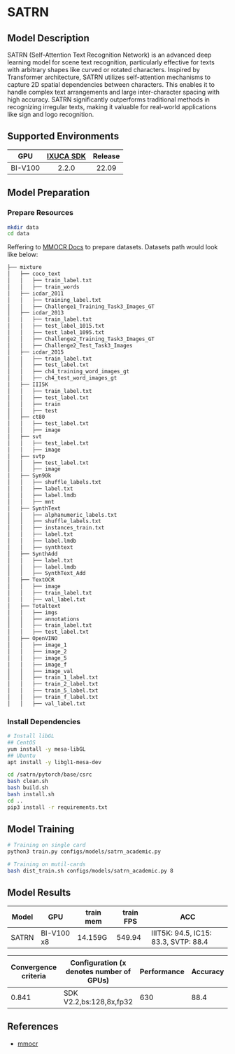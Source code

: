 # SATRN

## Model Description

SATRN (Self-Attention Text Recognition Network) is an advanced deep learning model for scene text recognition,
particularly effective for texts with arbitrary shapes like curved or rotated characters. Inspired by Transformer
architecture, SATRN utilizes self-attention mechanisms to capture 2D spatial dependencies between characters. This
enables it to handle complex text arrangements and large inter-character spacing with high accuracy. SATRN significantly
outperforms traditional methods in recognizing irregular texts, making it valuable for real-world applications like sign
and logo recognition.

## Supported Environments

| GPU    | [IXUCA SDK](https://gitee.com/deep-spark/deepspark#%E5%A4%A9%E6%95%B0%E6%99%BA%E7%AE%97%E8%BD%AF%E4%BB%B6%E6%A0%88-ixuca) | Release |
| :----: | :----: | :----: |
| BI-V100 | 2.2.0     |  22.09  |

## Model Preparation

### Prepare Resources

```bash
mkdir data
cd data
```

Reffering to [MMOCR Docs](https://mmocr.readthedocs.io/zh_CN/dev-1.x/user_guides/data_prepare/datasetzoo.html) to
prepare datasets. Datasets path would look like below:

```bash
├── mixture
│   ├── coco_text
│   │   ├── train_label.txt
│   │   ├── train_words
│   ├── icdar_2011
│   │   ├── training_label.txt
│   │   ├── Challenge1_Training_Task3_Images_GT
│   ├── icdar_2013
│   │   ├── train_label.txt
│   │   ├── test_label_1015.txt
│   │   ├── test_label_1095.txt
│   │   ├── Challenge2_Training_Task3_Images_GT
│   │   ├── Challenge2_Test_Task3_Images
│   ├── icdar_2015
│   │   ├── train_label.txt
│   │   ├── test_label.txt
│   │   ├── ch4_training_word_images_gt
│   │   ├── ch4_test_word_images_gt
│   ├── III5K
│   │   ├── train_label.txt
│   │   ├── test_label.txt
│   │   ├── train
│   │   ├── test
│   ├── ct80
│   │   ├── test_label.txt
│   │   ├── image
│   ├── svt
│   │   ├── test_label.txt
│   │   ├── image
│   ├── svtp
│   │   ├── test_label.txt
│   │   ├── image
│   ├── Syn90k
│   │   ├── shuffle_labels.txt
│   │   ├── label.txt
│   │   ├── label.lmdb
│   │   ├── mnt
│   ├── SynthText
│   │   ├── alphanumeric_labels.txt
│   │   ├── shuffle_labels.txt
│   │   ├── instances_train.txt
│   │   ├── label.txt
│   │   ├── label.lmdb
│   │   ├── synthtext
│   ├── SynthAdd
│   │   ├── label.txt
│   │   ├── label.lmdb
│   │   ├── SynthText_Add
│   ├── TextOCR
│   │   ├── image
│   │   ├── train_label.txt
│   │   ├── val_label.txt
│   ├── Totaltext
│   │   ├── imgs
│   │   ├── annotations
│   │   ├── train_label.txt
│   │   ├── test_label.txt
│   ├── OpenVINO
│   │   ├── image_1
│   │   ├── image_2
│   │   ├── image_5
│   │   ├── image_f
│   │   ├── image_val
│   │   ├── train_1_label.txt
│   │   ├── train_2_label.txt
│   │   ├── train_5_label.txt
│   │   ├── train_f_label.txt
│   │   ├── val_label.txt
```

### Install Dependencies

```bash
# Install libGL
## CentOS
yum install -y mesa-libGL
## Ubuntu
apt install -y libgl1-mesa-dev

cd /satrn/pytorch/base/csrc
bash clean.sh
bash build.sh
bash install.sh
cd ..
pip3 install -r requirements.txt
```

## Model Training

```bash
# Training on single card
python3 train.py configs/models/satrn_academic.py

# Training on mutil-cards
bash dist_train.sh configs/models/satrn_academic.py 8
```

## Model Results

| Model | GPU        | train mem | train FPS | ACC                                  |
|-------|------------|-----------|-----------|--------------------------------------|
| SATRN | BI-V100 x8 | 14.159G   | 549.94    | IIIT5K: 94.5, IC15: 83.3, SVTP: 88.4 |

| Convergence criteria | Configuration (x denotes number of GPUs) | Performance | Accuracy | Power（W） | Scalability | Memory utilization（G） | Stability |
|----------------------|------------------------------------------|-------------|----------|------------|-------------|-------------------------|-----------|
| 0.841                | SDK V2.2,bs:128,8x,fp32                  | 630         | 88.4     | 166\*8     | 0.98        | 28.5\*8                 | 1         |

## References

- [mmocr](https://github.com/open-mmlab/mmocr)
